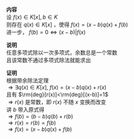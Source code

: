 **内容**  
设 $f(x)\in K[x], b\in K$  
则存在 $q(x)\in K[x]$ ，使得 $f(x)=(x-b)q(x)+f(b)$  
进一步， $f(b)=0\Leftrightarrow(x-b)|f(x)$  
  
**说明**  
任意多项式除以一次多项式，余数总是一个常数  
且该常数不通过多项式除法就能求出  
  
**证明**  
根据带余除法定理  
$\Rightarrow\exists q(x)\in K[x],\ f(x)=(x-b)q(x)+r(x)$  
且有 $\rm{deg}[r(x)]<\rm{deg}[(x-b)]=1$  
$\Rightarrow r(x)$ 是常数，即 $r(x)$ 不随 $x$ 变换而改变  
讲 $b$ 带入原式得  
$\Rightarrow f(b)=(b-b)q(b)+r(b)$  
$\Rightarrow r(x)=r(b)=f(b)$  
$\Rightarrow f(x)=(x-b)q(x)+f(b)$  
  
